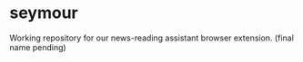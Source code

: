 # seymour
Working repository for our news-reading assistant browser extension. (final name pending)
